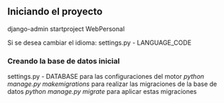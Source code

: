 ## Iniciando el proyecto

django-admin startproject WebPersonal

Si se desea cambiar el idioma: settings.py - LANGUAGE_CODE

### Creando la base de datos inicial

settings.py - DATABASE para las configuraciones del motor
*python manage.py makemigrations* para realizar las migraciones de la base de datos
*python manage.py migrate* para aplicar estas migraciones


